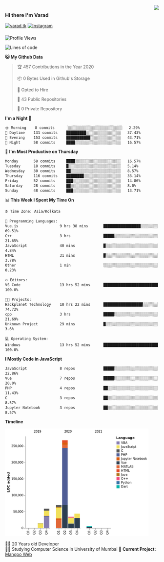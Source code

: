 <img align='right' src="https://github-readme-stats.vercel.app/api?username=varadp2000&show_icons=true">

### Hi there I'm Varad

[![varad.tk](https://img.shields.io/static/v1?label=varad.tk&message=%20&color=yellow&logo=&style=flat-square&logoColor=white)](https://varad.tk/)
[![Instagram](https://img.shields.io/static/v1?label=Instagram&message=%20&color=orange&logo=Instagram&style=flat-square&logoColor=white)](https://www.instagram.com/varad.r.p/)

###
###
###

<!--START_SECTION:waka-->
![Profile Views](http://img.shields.io/badge/Profile%20Views-10-blue)

![Lines of code](https://img.shields.io/badge/From%20Hello%20World%20I%27ve%20Written-619452%20lines%20of%20code-blue)

**🐱 My Github Data** 

> 🏆 457 Contributions in the Year 2020
 > 
> 📦 0 Bytes Used in Github's Storage 
 > 
> 💼 Opted to Hire
 > 
> 📜 43 Public Repositories
 > 
> 🔑 0 Private Repository 
 > 
**I'm a Night 🦉** 

```text
🌞 Morning    8 commits      ░░░░░░░░░░░░░░░░░░░░░░░░░   2.29% 
🌆 Daytime    131 commits    █████████░░░░░░░░░░░░░░░░   37.43% 
🌃 Evening    153 commits    ███████████░░░░░░░░░░░░░░   43.71% 
🌙 Night      58 commits     ████░░░░░░░░░░░░░░░░░░░░░   16.57%

```
📅 **I'm Most Productive on Thursday** 

```text
Monday       58 commits     ████░░░░░░░░░░░░░░░░░░░░░   16.57% 
Tuesday      18 commits     █░░░░░░░░░░░░░░░░░░░░░░░░   5.14% 
Wednesday    30 commits     ██░░░░░░░░░░░░░░░░░░░░░░░   8.57% 
Thursday     116 commits    ████████░░░░░░░░░░░░░░░░░   33.14% 
Friday       52 commits     ███░░░░░░░░░░░░░░░░░░░░░░   14.86% 
Saturday     28 commits     ██░░░░░░░░░░░░░░░░░░░░░░░   8.0% 
Sunday       48 commits     ███░░░░░░░░░░░░░░░░░░░░░░   13.71%

```


📊 **This Week I Spent My Time On** 

```text
⌚︎ Time Zone: Asia/Kolkata

💬 Programming Languages: 
Vue.js                   9 hrs 38 mins       █████████████████░░░░░░░░   69.51% 
C++                      3 hrs               █████░░░░░░░░░░░░░░░░░░░░   21.65% 
JavaScript               40 mins             █░░░░░░░░░░░░░░░░░░░░░░░░   4.84% 
HTML                     31 mins             █░░░░░░░░░░░░░░░░░░░░░░░░   3.78% 
Other                    1 min               ░░░░░░░░░░░░░░░░░░░░░░░░░   0.23%

🔥 Editors: 
VS Code                  13 hrs 52 mins      █████████████████████████   100.0%

🐱‍💻 Projects: 
Hackplanet Technology    10 hrs 22 mins      ██████████████████░░░░░░░   74.72% 
cpp                      3 hrs               █████░░░░░░░░░░░░░░░░░░░░   21.69% 
Unknown Project          29 mins             █░░░░░░░░░░░░░░░░░░░░░░░░   3.6%

💻 Operating System: 
Windows                  13 hrs 52 mins      █████████████████████████   100.0%

```

**I Mostly Code in JavaScript** 

```text
JavaScript               8 repos             █████░░░░░░░░░░░░░░░░░░░░   22.86% 
Vue                      7 repos             █████░░░░░░░░░░░░░░░░░░░░   20.0% 
PHP                      4 repos             ██░░░░░░░░░░░░░░░░░░░░░░░   11.43% 
C                        3 repos             ██░░░░░░░░░░░░░░░░░░░░░░░   8.57% 
Jupyter Notebook         3 repos             ██░░░░░░░░░░░░░░░░░░░░░░░   8.57%

```


**Timeline**

![Chart not found](https://github.com/varadp2000/varadp2000/blob/master/charts/bar_graph.png) 


<!--END_SECTION:waka-->


👨‍💻 20 Years old Developer  
👨‍🎓 Studying Computer Science in University of Mumbai
🚧 **Current Project:** [Mangoo Web](https://github.com/varadp2000/mongoo-web)
